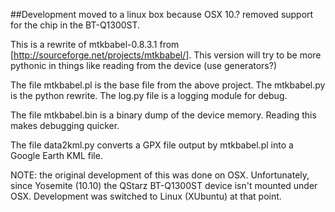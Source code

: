 ##Development moved to a linux box because OSX 10.? removed support for the chip in the BT-Q1300ST.

This is a rewrite of mtkbabel-0.8.3.1 from [http://sourceforge.net/projects/mtkbabel/].
This version will try to be more pythonic in things like reading from the device (use
generators?)

The file mtkbabel.pl is the base file from the above project.  The mtkbabel.py is the
python rewrite.  The log.py file is a logging module for debug.

The file mtkbabel.bin is a binary dump of the device memory.  Reading this makes
debugging quicker.

The file data2kml.py converts a GPX file output by mtkbabel.pl into a Google Earth
KML file.

NOTE: the original development of this was done on OSX.  Unfortunately, since
Yosemite (10.10) the QStarz BT-Q1300ST device isn't mounted under OSX.  Development
was switched to Linux (XUbuntu) at that point.
